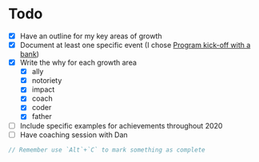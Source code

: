 # Todo

- [x] Have an outline for my key areas of growth
- [x] Document at least one specific event (I chose [Program kick-off with a bank](program-kick-off-with-a-bank.md))
- [x] Write the why for each growth area
  - [x] ally
  - [x] notoriety
  - [x] impact
  - [x] coach
  - [x] coder
  - [x] father
- [ ] Include specific examples for achievements throughout 2020
- [ ] Have coaching session with Dan

``` javascript  
// Remember use `Alt`+`C` to mark something as complete
```
